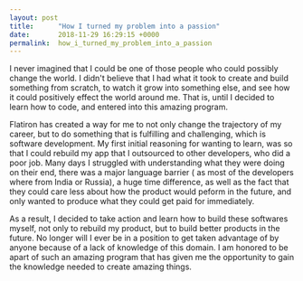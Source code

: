 ```yaml
---
layout: post
title:      "How I turned my problem into a passion"
date:       2018-11-29 16:29:15 +0000
permalink:  how_i_turned_my_problem_into_a_passion
---
```




I never imagined that I could be one of those people who could possibly change the world.  I didn't believe that I had what it took to create and build something from scratch, to watch it grow into something else, and see how it could positively effect the world around me.  That is, until I decided to learn how to code, and entered into this amazing program.  

Flatiron has created a way for me to not only change the trajectory of my career, but to do something that is fulfilling and challenging, which is software development.  My first initial reasoning for wanting to learn, was so that I could rebuild my app that I outsourced to other developers, who did a poor job.  Many days I struggled with understanding what they were doing on their end, there was a major language barrier ( as most of the developers where from India or Russia), a huge time difference, as well as the fact that they could care less about how the product would peform in the future, and only wanted to produce what they could get paid for immediately.

As a result, I decided to take action and learn how to build these softwares myself, not only to rebuild my product, but to build better products in the future.  No longer will I ever be in a position to get taken advantage of by anyone because of a lack of knowledge of this domain.  I am honored to be apart of such an amazing program that has given me the opportunity to gain the knowledge needed to create amazing things.

